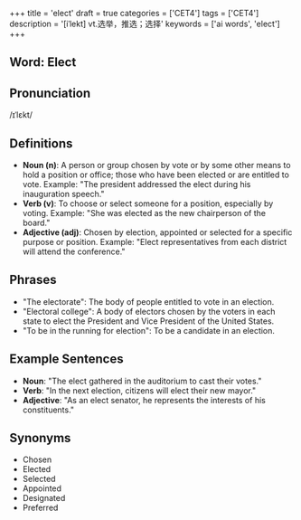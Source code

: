 +++
title = 'elect'
draft = true
categories = ['CET4']
tags = ['CET4']
description = '[iˈlekt] vt.选举，推选；选择'
keywords = ['ai words', 'elect']
+++

## Word: Elect

## Pronunciation
/ɪˈlɛkt/

## Definitions
- **Noun (n)**: A person or group chosen by vote or by some other means to hold a position or office; those who have been elected or are entitled to vote. Example: "The president addressed the elect during his inauguration speech."
- **Verb (v)**: To choose or select someone for a position, especially by voting. Example: "She was elected as the new chairperson of the board."
- **Adjective (adj)**: Chosen by election, appointed or selected for a specific purpose or position. Example: "Elect representatives from each district will attend the conference."

## Phrases
- "The electorate": The body of people entitled to vote in an election.
- "Electoral college": A body of electors chosen by the voters in each state to elect the President and Vice President of the United States.
- "To be in the running for election": To be a candidate in an election.

## Example Sentences
- **Noun**: "The elect gathered in the auditorium to cast their votes."
- **Verb**: "In the next election, citizens will elect their new mayor."
- **Adjective**: "As an elect senator, he represents the interests of his constituents."

## Synonyms
- Chosen
- Elected
- Selected
- Appointed
- Designated
- Preferred

